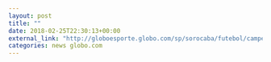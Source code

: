 ```yaml
---
layout: post
title: ""
date: 2018-02-25T22:30:13+00:00
external_link: "http://globoesporte.globo.com/sp/sorocaba/futebol/campeonato-paulista/jogo/25-02-2018/mirassol-ponte-preta/"
categories: news globo.com
---
```

